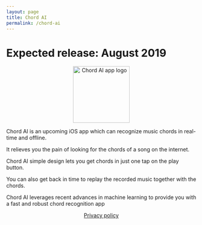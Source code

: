 ```yaml
---
layout: page
title: Chord AI
permalink: /chord-ai
---
```


# Expected release: August 2019

<p align="center">
  <img src="{{ site.url }}/assets/images/logo_1024.png" alt="Chord AI app logo" width="150" height="150">
</p>

<!-- ![Chord AI Logo]({{ site.url }}/assets/images/logo_1024.png)   -->

Chord AI is an upcoming iOS app which can recognize music chords in real-time and offline.

It relieves you the pain of looking for the chords of a song on the internet.

Chord AI simple design lets you get chords in just one tap on the play button.

You can also get back in time to replay the recorded music together with the chords.

Chord AI leverages recent advances in machine learning to provide you with a fast and robust chord recognition app

<p style="text-align: center;">
<a href="{{ page.url }}/privacy-policy">
Privacy policy
</a>
</p>
